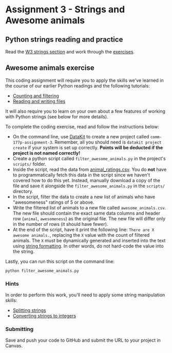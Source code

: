 # Assignment 3 - Strings and Awesome animals

## Python strings reading and practice

Read the [W3 strings section](https://www.w3schools.com/python/python_strings.asp) and work through the [exercises](https://www.w3schools.com/python/exercise.asp?filename=exercise_strings1).

## Awesome animals exercise

This coding assignment will require you to apply the skills we've learned in the course of our earlier Python readings and the following tutorials:

* [Counting and filtering](../docs/python/count_filter.md)
* [Reading and writing files](../docs/python/file_io.md)

It will also require you to learn on your own about a few features of working with Python strings (see below for more details).

To complete the coding exercise, read and follow the instructions below:

* On the command line, use [DataKit](../docs/datakit.md) to create a new project called `comm-177p-assignment-3`. Remember, all you should need is  `datakit project create` if your system is set up correctly. **Points will be deducted if the project is not named correctly!**
* Create a python script called `filter_awesome_animals.py` in the project's `scripts/` folder.
* Inside the script, read the data from [animal_ratings.csv](../data/animal_ratings.csv). You do **not** have to programmatically fetch this data in the script since we haven't covered how to do this yet. Instead, manually download a copy of the file and save it alongside the `filter_awesome_animals.py` in the `scripts/` directory.
* In the script, filter the data to create a new list of animals who have "awesomeness" ratings of 5 or above.
* Write the filtered list of animals to a new file called `awesome_animals.csv`. The new file should contain the exact same data columns and header row (`animal`, `awesomeness`) as the original file. The new file will differ only in the number of rows (it should have fewer).
* At the end of the script, have it print the following line: `There are X awesome animals.`, replacing the `X` value with the count of filtered animals. The `X` must be dynamically generated and inserted into the text using [string formatting](https://www.w3schools.com/python/python_string_formatting.asp). In other words, do not hard-code the value into the string.

Lastly, you can run this script on the command line:

```
python filter_awesome_animals.py
```

### Hints

In order to perform this work, you'll need to apply some string manipulation skills:

* [Splitting strings](https://www.w3schools.com/python/ref_string_split.asp)
* [Converting strings to integers](https://realpython.com/convert-python-string-to-int/#converting-a-python-string-to-an-int)

### Submitting

Save and push your code to GitHub and submit the URL to your project in Canvas.